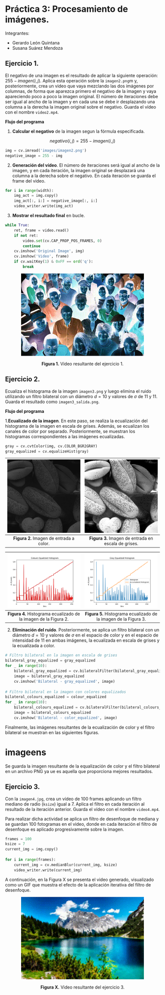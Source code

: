 # Práctica 3: Procesamiento de imágenes.

Integrantes:
- Gerardo León Quintana
- Susana Suárez Mendoza

## Ejercicio 1.
El negativo de una imagen es el resultado de aplicar la siguiente operación: $255-imagen(i,j)$. Aplica esta operación sobre la `imagen2.png`m y, posteriormente, crea un video que vaya mezclando las dos imágenes por columnas, de forma que aparezca primero el negativo de la imagen y vaya apareciendo poco a poco la imagen original. El número de iteraciones debe ser igual al ancho de la imagen y en cada una se debe ir desplazando una columna a la derecha la imagen original sobre el negativo. Guarda el vídeo con el nombre `video2.mp4`. 

**Flujo del programa**
1. **Calcular el negativo** de la imagen segun la fórmula especificada.
   
$$negativo(i,j) = 255 - imagen(i,j)$$
```python
img = cv.imread('images/imagen2.png')
negative_image = 255 - img
```

2. **Generación del vídeo**. El número de iteraciones será igual al ancho de la imagen, y en cada iteración, la imagen original se desplazará una columna a la derecha sobre el negativo. En cada iteración se guarda el frame del video.

```python
for i in range(width):
    img_act = img.copy()
    img_act[:, i:] = negative_image[:, i:]
    video_writer.write(img_act)
```

3. **Mostrar el resultado final** en bucle.
```python
while True:
    ret, frame = video.read()
    if not ret:
        video.set(cv.CAP_PROP_POS_FRAMES, 0)
        continue
    cv.imshow('Original Image', img)
    cv.imshow('Video', frame)
    if cv.waitKey(1) & 0xFF == ord('q'):
        break
```
<div align="center">
  <img src="gif/video2.gif" alt="Gif Ejercicio 1" />
    <p><strong>Figura 1.</strong> Video resultante del ejercicio 1.</p> 
</div>

## Ejercicio 2. 
Ecualiza el histograma de la imagen `imagen3.png` y luego elimina el ruido utilizando un filtro bilateral con un diámetro $d=10$ y valores de $\sigma$ de $11$ y $11$. Guarda el resultado como `imagen3_salida.png`.

**Flujo del programa**

1.**Ecualizado de la imagen**. En este paso, se realiza la ecualización del histograma de la imagen en escala de grises. Además, se ecualizan los canales de color por separado. Posteriormente, se muestran los histogramas correspondientes a las imágenes ecualizadas.

```python
gray = cv.cvtColor(img, cv.COLOR_BGR2GRAY)
gray_equalized = cv.equalizeHist(gray)
```

<div align="center">
   
| <img src="gif/imagen3_gray.png" alt="Img 1 Ejercicio 2" width="400"/> | <img src="gif/imagen3_gray_equalized.png" alt="Img 2 Ejercicio 2" width="400"/> |
|:--:|:--:|
| **Figura 2.** Imagen de entrada a color. | **Figura 3.** Imagen de entrada en escala de grises. |
   
</div>

<div align="center">
   
| <img src="gif/imagen3_colour_equalized_histogram.png" alt="Img 3 Ejercicio 2" width="400"/> | <img src="gif/imagen3_gray_equalized_histogram.png" alt="Img 4 Ejercicio 2" width="400"/> |
|:--:|:--:|
| **Figura 4.** Histograma ecualizado de la imagen de la Figura 2. | **Figura 5.** Histograma ecualizado de la imagen de la Figura 3.  |

</div>


2. **Eliminación del ruido**. Posteriormente, se aplica un filtro bilateral con un diámetro $d=10$ y valores de $\sigma$ en el espacio de color y en el espacio de intensidad de $11$ en ambas imágenes, la ecualizada en escala de grises y la ecualizada a color.

```python
# Filtro bilateral en la imagen en escala de grises
bilateral_gray_equalized = gray_equalized
for _ in range(10):
    bilateral_gray_equalized = cv.bilateralFilter(bilateral_gray_equalized, 10, 11, 11)
    image = bilateral_gray_equalized
    cv.imshow('Bilateral - gray_equalized', image)

# Filtro bilateral en la imagen con colores equalizados
bilateral_colours_equalized = colour_equalized
for _ in range(10):
    bilateral_colours_equalized = cv.bilateralFilter(bilateral_colours_equalized, 10, 11, 11)
    image = bilateral_colours_equalized
    cv.imshow('Bilateral - color_equalized', image)
```

Finalmente, las imágenes resultantes de la ecualización de color y el filtro bilateral se muestran en las siguientes figuras.

# imageens

Se guarda la imagen resultante de la equalización de color y el filtro bilateral en un archivo PNG ya ue es aquella que proporciona mejores resultados.

## Ejercicio 3. 

Con la `imagen4.jpg`, crea un vídeo de 100 frames aplicando un filtro mediano de radio (`ksize`) igual a 7. Aplica el filtro en cada iteración al resultado de la iteración anterior. Guarda el vídeo con el nombre `video4.mp4`.

Para realizar dicha actividad se aplica un filtro de desenfoque de mediana y se guardan 100 fotogramas en el video, donde en cada iteración el filtro de desenfoque es aplicado progresivamente sobre la imagen.
```python
frames = 100
ksize = 7
current_img = img.copy()

for i in range(frames):
    current_img = cv.medianBlur(current_img, ksize)
    video_writer.write(current_img)
```

A continuación, en la Figura X se presenta el video generado, visualizado como un GIF que muestra el efecto de la aplicación iterativa del filtro de desenfoque.

<div align="center">
  <img src="gif/video4.gif" alt="Gif Ejercicio 3" />
    <p><strong>Figura X.</strong> Video resultante del ejercicio 3.</p> 
</div>
